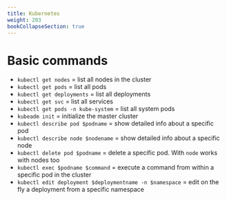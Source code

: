 ```yaml
---
title: Kubernetes
weight: 203
bookCollapseSection: true
---
```


# Basic commands

+ `kubectl get nodes` = list all nodes in the cluster
+ `kubectl get pods` = list all pods
+ `kubectl get deployments` = list all deployments
+ `kubectl get svc` = list all services
+ `kubectl get pods -n kube-system` = list all system pods
+ `kubeadm init` = initialize the master cluster
+ `kubectl describe pod $podname` = show detailed info about a specific pod
+ `kubectl describe node $nodename` = show detailed info about a specific node
+ `kubectl delete pod $podname` = delete a specific pod. With `node` works with nodes too
+ `kubectl exec $podname $command` = execute a command from within a specific pod in the cluster
+ `kubectl edit deployment $deploymentname -n $namespace` = edit on the fly a deployment from a specific namespace
